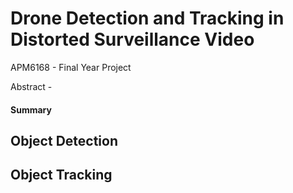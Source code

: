 # Drone Detection and Tracking in Distorted Surveillance Video

APM6168 - Final Year Project

Abstract - 

#### Summary 


## Object Detection

## Object Tracking

